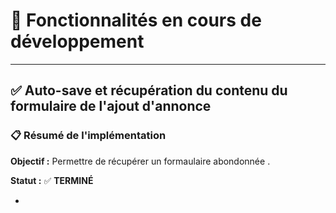 # 🚧 Fonctionnalités en cours de développement

---

## ✅ Auto-save et récupération du contenu du formulaire de  l'ajout d'annonce

### 📋 Résumé de l'implémentation

**Objectif :** Permettre de récupérer un formaulaire abondonnée .

**Statut :** ✅ **TERMINÉ**

+